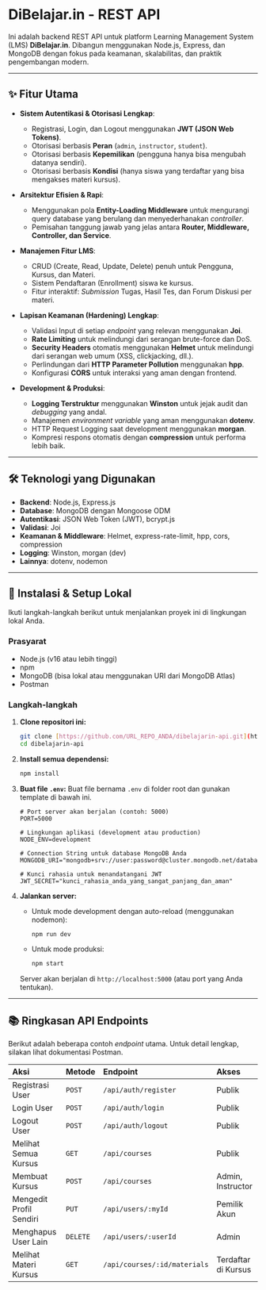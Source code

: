 # DiBelajar.in - REST API

Ini adalah backend REST API untuk platform Learning Management System (LMS) **DiBelajar.in**. Dibangun menggunakan Node.js, Express, dan MongoDB dengan fokus pada keamanan, skalabilitas, dan praktik pengembangan modern.

---

## ✨ Fitur Utama

- **Sistem Autentikasi & Otorisasi Lengkap**:
  - Registrasi, Login, dan Logout menggunakan **JWT (JSON Web Tokens)**.
  - Otorisasi berbasis **Peran** (`admin`, `instructor`, `student`).
  - Otorisasi berbasis **Kepemilikan** (pengguna hanya bisa mengubah datanya sendiri).
  - Otorisasi berbasis **Kondisi** (hanya siswa yang terdaftar yang bisa mengakses materi kursus).

- **Arsitektur Efisien & Rapi**:
  - Menggunakan pola **Entity-Loading Middleware** untuk mengurangi query database yang berulang dan menyederhanakan *controller*.
  - Pemisahan tanggung jawab yang jelas antara **Router, Middleware, Controller, dan Service**.

- **Manajemen Fitur LMS**:
  - CRUD (Create, Read, Update, Delete) penuh untuk Pengguna, Kursus, dan Materi.
  - Sistem Pendaftaran (Enrollment) siswa ke kursus.
  - Fitur interaktif: *Submission* Tugas, Hasil Tes, dan Forum Diskusi per materi.

- **Lapisan Keamanan (Hardening) Lengkap**:
  - Validasi Input di setiap *endpoint* yang relevan menggunakan **Joi**.
  - **Rate Limiting** untuk melindungi dari serangan brute-force dan DoS.
  - **Security Headers** otomatis menggunakan **Helmet** untuk melindungi dari serangan web umum (XSS, clickjacking, dll.).
  - Perlindungan dari **HTTP Parameter Pollution** menggunakan **hpp**.
  - Konfigurasi **CORS** untuk interaksi yang aman dengan frontend.

- **Development & Produksi**:
  - **Logging Terstruktur** menggunakan **Winston** untuk jejak audit dan *debugging* yang andal.
  - Manajemen *environment variable* yang aman menggunakan **dotenv**.
  - HTTP Request Logging saat development menggunakan **morgan**.
  - Kompresi respons otomatis dengan **compression** untuk performa lebih baik.

---

## 🛠️ Teknologi yang Digunakan

- **Backend**: Node.js, Express.js
- **Database**: MongoDB dengan Mongoose ODM
- **Autentikasi**: JSON Web Token (JWT), bcrypt.js
- **Validasi**: Joi
- **Keamanan & Middleware**: Helmet, express-rate-limit, hpp, cors, compression
- **Logging**: Winston, morgan (dev)
- **Lainnya**: dotenv, nodemon

---

## 🚀 Instalasi & Setup Lokal

Ikuti langkah-langkah berikut untuk menjalankan proyek ini di lingkungan lokal Anda.

### **Prasyarat**
- Node.js (v16 atau lebih tinggi)
- npm
- MongoDB (bisa lokal atau menggunakan URI dari MongoDB Atlas)
- Postman

### **Langkah-langkah**

1.  **Clone repositori ini:**
    ```bash
    git clone [https://github.com/URL_REPO_ANDA/dibelajarin-api.git](https://github.com/URL_REPO_ANDA/dibelajarin-api.git)
    cd dibelajarin-api
    ```

2.  **Install semua dependensi:**
    ```bash
    npm install
    ```

3.  **Buat file `.env`:**
    Buat file bernama `.env` di folder root dan gunakan template di bawah ini.

    ```env
    # Port server akan berjalan (contoh: 5000)
    PORT=5000
    
    # Lingkungan aplikasi (development atau production)
    NODE_ENV=development

    # Connection String untuk database MongoDB Anda
    MONGODB_URI="mongodb+srv://user:password@cluster.mongodb.net/database_name"

    # Kunci rahasia untuk menandatangani JWT
    JWT_SECRET="kunci_rahasia_anda_yang_sangat_panjang_dan_aman"
    ```

4.  **Jalankan server:**
    * Untuk mode development dengan auto-reload (menggunakan nodemon):
      ```bash
      npm run dev
      ```
    * Untuk mode produksi:
      ```bash
      npm start
      ```
    Server akan berjalan di `http://localhost:5000` (atau port yang Anda tentukan).

---

## 📚 Ringkasan API Endpoints

Berikut adalah beberapa contoh *endpoint* utama. Untuk detail lengkap, silakan lihat dokumentasi Postman.

| Aksi | Metode | Endpoint | Akses |
| :--- | :--- | :--- | :--- |
| Registrasi User | `POST` | `/api/auth/register`| Publik |
| Login User | `POST`| `/api/auth/login` | Publik |
| Logout User | `POST`| `/api/auth/logout` | Publik |
| Melihat Semua Kursus | `GET` | `/api/courses` | Publik |
| Membuat Kursus | `POST` | `/api/courses` | Admin, Instructor |
| Mengedit Profil Sendiri| `PUT` | `/api/users/:myId` | Pemilik Akun |
| Menghapus User Lain | `DELETE`| `/api/users/:userId`| Admin |
| Melihat Materi Kursus | `GET` | `/api/courses/:id/materials` | Terdaftar di Kursus |
